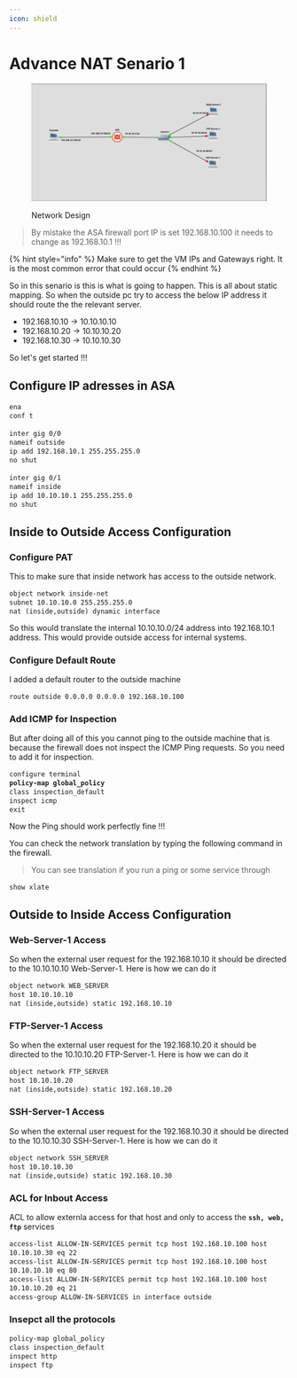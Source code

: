 ```yaml
---
icon: shield
---
```


# Advance NAT Senario 1



<figure><img src="../../.gitbook/assets/Screenshot From 2025-04-30 15-45-21.png" alt=""><figcaption><p>Network Design</p></figcaption></figure>

> By mistake the ASA firewall port IP is set 192.168.10.100 it needs to change as 192.168.10.1 !!!

{% hint style="info" %}
Make sure to get the VM IPs and Gateways right. It is the most common error that could occur
{% endhint %}

So in this senario is this is what is going to happen. This is all about static mapping. So when the outside pc try to access the below IP address it should route the the relevant server.

* 192.168.10.10 -> 10.10.10.10
* 192.168.10.20 -> 10.10.10.20
* 192.168.10.30 -> 10.10.10.30

So let's get started !!!

## Configure IP adresses in ASA

```
ena
conf t

inter gig 0/0
nameif outside
ip add 192.168.10.1 255.255.255.0
no shut

inter gig 0/1
nameif inside
ip add 10.10.10.1 255.255.255.0
no shut

```

## Inside to Outside Access Configuration&#x20;

### Configure PAT&#x20;

This to make sure that inside network has access to the outside network.

```
object network inside-net
subnet 10.10.10.0 255.255.255.0
nat (inside,outside) dynamic interface
```

So this would translate the internal 10.10.10.0/24 address into 192.168.10.1 address. This would provide outside access for internal systems.&#x20;

### Configure Default Route

I added a default router to the outside machine&#x20;

```
route outside 0.0.0.0 0.0.0.0 192.168.10.100
```

### Add ICMP for Inspection

But after doing all of this you cannot ping to the outside machine that is because the firewall does not inspect the ICMP Ping requests. So you need to add it for inspection.

<pre><code>configure terminal
<strong>policy-map global_policy
</strong>class inspection_default
inspect icmp
exit
</code></pre>

Now the Ping should work perfectly fine !!!

You can check the network translation by typing the following command in the firewall.

> You can see translation if you run a ping or some service through&#x20;

```
show xlate
```

## Outside to Inside Access Configuration

### Web-Server-1 Access

So when the external user request for the 192.168.10.10 it should be directed to the 10.10.10.10 Web-Server-1. Here is how we can do it

```
object network WEB_SERVER
host 10.10.10.10
nat (inside,outside) static 192.168.10.10
```

### FTP-Server-1 Access

So when the external user request for the 192.168.10.20 it should be directed to the 10.10.10.20 FTP-Server-1. Here is how we can do it

```
object network FTP_SERVER
host 10.10.10.20
nat (inside,outside) static 192.168.10.20
```

### SSH-Server-1 Access

So when the external user request for the 192.168.10.30 it should be directed to the 10.10.10.30 SSH-Server-1. Here is how we can do it

```
object network SSH_SERVER
host 10.10.10.30
nat (inside,outside) static 192.168.10.30
```

### ACL for Inbout Access

ACL to allow externla access for that host and only to access the **`ssh, web, ftp`** services

```
access-list ALLOW-IN-SERVICES permit tcp host 192.168.10.100 host 10.10.10.30 eq 22
access-list ALLOW-IN-SERVICES permit tcp host 192.168.10.100 host 10.10.10.10 eq 80
access-list ALLOW-IN-SERVICES permit tcp host 192.168.10.100 host 10.10.10.20 eq 21
access-group ALLOW-IN-SERVICES in interface outside
```

### Insepct all the protocols

```
policy-map global_policy
class inspection_default
inspect http
inspect ftp
```

